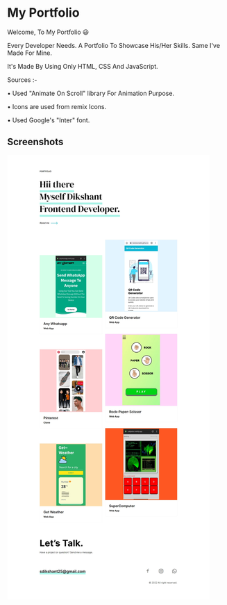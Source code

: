 
# My Portfolio 

Welcome,
To My Portfolio 😃

Every Developer Needs. A Portfolio To Showcase His/Her Skills. Same I've Made For Mine.

It's Made By Using Only HTML, CSS And JavaScript.

Sources :-

• Used "Animate On Scroll" library For Animation Purpose.

• Icons are used from remix Icons.

• Used Google's "Inter" font.
## Screenshots

![App Screenshot](ss.jpeg)

